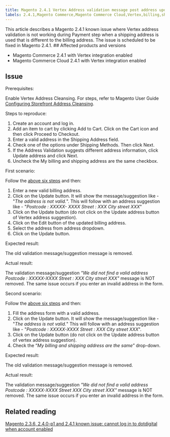 ```yaml
---
title: Magento 2.4.1 Vertex Address validation message post address update
labels: 2.4.1,Magento Commerce,Magento Commerce Cloud,Vertex,billing,shipping,troubleshooting
---
```


This article describes a Magento 2.4.1 known issue where Vertex address validation is not working during Payment step when a shipping address is used that is different to the billing address. The issue is scheduled to be fixed in Magento 2.4.1. ## Affected products and versions

* Magento Commerce 2.4.1 with Vertex integration enabled
* Magento Commerce Cloud 2.4.1 with Vertex integration enabled

## Issue

Prerequisites:

Enable Vertex Address Cleansing. For steps, refer to Magento User Guide [Configuring Storefront Address Cleansing](https://docs.magento.com/user-guide/tax/vertex-configure-address.html).

Steps to reproduce:

1. Create an account and log in.
1. Add an item to cart by clicking Add to Cart. Click on the Cart icon and then click Proceed to Checkout. 
1. Enter a valid address in the Shipping Address field.
1. Check one of the options under Shipping Methods. Then click Next.
1. If the Address Validation suggests different address information, click Update address and click Next.
1. Uncheck the My billing and shipping address are the same checkbox.

First scenario:  

Follow the [above six steps](https://support.magento.com/hc/en-us/articles/360050139631#first_sixth) and then:

1. Enter a new valid billing address. 
1. Click on the Update button. It will show the message/suggestion like - "_The address is not valid._". This will follow with an address suggestion like - "_Postcode : XXXXX- XXXX Street : XXX City street XXX_"
1. Click on the Update button (do not click on the Update address button of Vertex address suggestion).
1. Click on the Edit button of the updated billing address.
1. Select the address from address dropdown.
1. Click on the Update button.

Expected result:

The old validation message/suggestion message is removed.

Actual result:

The validation message/suggestion _"We did not find a valid address Postcode : XXXXX-XXXX Street : XXX City street XXX"_ message is NOT removed. The same issue occurs if you enter an invalid address in the form.

Second scenario:  

Follow the [above six steps](https://support.magento.com/hc/en-us/articles/360050139631#first_sixth) and then:

1. Fill the address form with a valid address. 
1. Click on the Update button. It will show the message/suggestion like - "_The address is not valid._" This will follow with an address suggestion like - "_Postcode : XXXXX-XXXX Street : XXX City street XXX_".
1. Click on the Update button (do not click on the Update address button of vertex address suggestion).
1. Check the “_My billing and shipping address are the same_” drop-down.

Expected result:

The old validation message/suggestion message is removed.

Actual result:

The validation message/suggestion _"We did not find a valid address Postcode : XXXXX-XXXX Street  XXX City street XXX"_ message is NOT removed. The same issue occurs if you enter an invalid address in the form.

## Related reading

[Magento 2.3.6, 2.4.0-p1 and 2.4.1 known issue: cannot log in to dotdigital when account enabled](https://support.magento.com/hc/en-us/articles/360050092291)
